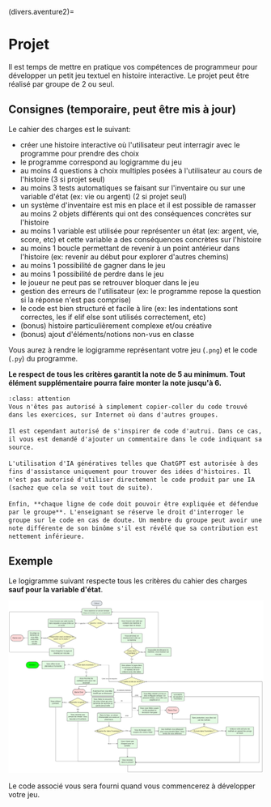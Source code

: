 (divers.aventure2)=

# Projet

Il est temps de mettre en pratique vos compétences de programmeur pour développer un petit jeu textuel en histoire interactive.
Le projet peut être réalisé par groupe de 2 ou seul.

## Consignes (temporaire, peut être mis à jour)

Le cahier des charges est le suivant:

- créer une histoire interactive où l'utilisateur peut interragir avec le programme pour prendre des choix
- le programme correspond au logigramme du jeu
- au moins 4 questions à choix multiples posées à l'utilisateur au cours de l'histoire (3 si projet seul)
- au moins 3 tests automatiques se faisant sur l'inventaire ou sur une variable d'état (ex: vie ou argent) (2 si projet seul)
- un système d'inventaire est mis en place et il est possible de ramasser au moins 2 objets différents qui ont des conséquences concrètes sur l'histoire
- au moins 1 variable est utilisée pour représenter un état (ex: argent, vie, score, etc) et cette variable a des conséquences concrètes sur l'histoire
- au moins 1 boucle permettant de revenir à un point antérieur dans l'histoire (ex: revenir au début pour explorer d'autres chemins)
- au moins 1 possibilité de gagner dans le jeu
- au moins 1 possibilité de perdre dans le jeu
- le joueur ne peut pas se retrouver bloquer dans le jeu
- gestion des erreurs de l'utilisateur (ex: le programme repose la question si la réponse n'est pas comprise)
- le code est bien structuré et facile à lire (ex: les indentations sont correctes, les if elif else sont utilisés correctement, etc)
- (bonus) histoire particulièrement complexe et/ou créative
- (bonus) ajout d'éléments/notions non-vus en classe

Vous aurez à rendre le logigramme représentant votre jeu (`.png`) et le code (`.py`) du programme.

**Le respect de tous les critères garantit la note de 5 au minimum. Tout élément supplémentaire pourra faire monter la note jusqu'à 6.**

```{admonition} Plagiat et tricherie
:class: attention
Vous n'êtes pas autorisé à simplement copier-coller du code trouvé dans les exercices, sur Internet où dans d'autres groupes.

Il est cependant autorisé de s'inspirer de code d'autrui. Dans ce cas, il vous est demandé d'ajouter un commentaire dans le code indiquant sa source.

L'utilisation d'IA génératives telles que ChatGPT est autorisée à des fins d'assistance uniquement pour trouver des idées d'histoires. Il n'est pas autorisé d'utiliser directement le code produit par une IA (sachez que cela se voit tout de suite).

Enfin, **chaque ligne de code doit pouvoir être expliquée et défendue par le groupe**. L'enseignant se réserve le droit d'interroger le groupe sur le code en cas de doute. Un membre du groupe peut avoir une note différente de son binôme s'il est révélé que sa contribution est nettement inférieure.
```

## Exemple

Le logigramme suivant respecte tous les critères du cahier des charges **sauf pour la variable d'état**.

![projet](../media/aventure_complexe.png)

Le code associé vous sera fourni quand vous commencerez à développer votre jeu.
